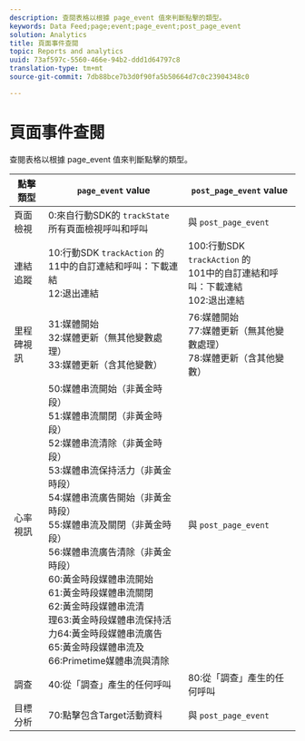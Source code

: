 ```yaml
---
description: 查閱表格以根據 page_event 值來判斷點擊的類型。
keywords: Data Feed;page;event;page_event;post_page_event
solution: Analytics
title: 頁面事件查閱
topic: Reports and analytics
uuid: 73af597c-5560-466e-94b2-ddd1d64797c8
translation-type: tm+mt
source-git-commit: 7db88bce7b3d0f90fa5b50664d7c0c23904348c0

---
```



# 頁面事件查閱

查閱表格以根據 page_event 值來判斷點擊的類型。

| 點擊類型 | `page_event` value | `post_page_event` value |
| --- | --- | --- |
| 頁面檢視 | 0:來自行動SDK的 `trackState` 所有頁面檢視呼叫和呼叫 | 與 `post_page_event` |
| 連結追蹤 | 10:行動SDK `trackAction` 的<br>11中的自訂連結和呼叫：下載連結<br>12:退出連結 | 100:行動SDK `trackAction` 的<br>101中的自訂連結和呼叫：下載連結<br>102:退出連結 |
| 里程碑視訊 | 31:媒體開始<br>32:媒體更新（無其他變數處理）<br>33:媒體更新（含其他變數） | 76:媒體開始<br>77:媒體更新（無其他變數處理）<br>78:媒體更新（含其他變數） |
| 心率視訊 | 50:媒體串流開始（非黃金時段）<br>51:媒體串流關閉（非黃金時段）<br>52:媒體串流清除（非黃金時段）<br>53:媒體串流保持活力（非黃金時段）<br>54:媒體串流廣告開始（非黃金時段）<br>55:媒體串流及關閉（非黃金時段）<br>56:媒體串流廣告清除（非黃金時段）<br>60:黃金時段媒體串流開始<br>61:黃金時段媒體串流關閉<br>62:黃金時段媒體串流清<br>理63:黃金時段媒體串流保持活<br>力64:黃金時段媒體串流廣告<br>65:黃金時段媒體串流及<br>66:Primetime媒體串流與清除 | 與 `post_page_event` |
| 調查 | 40:從「調查」產生的任何呼叫 | 80:從「調查」產生的任何呼叫 |
| 目標分析 | 70:點擊包含Target活動資料 | 與 `post_page_event` |
